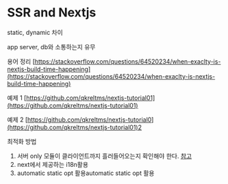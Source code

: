 # SSR and Nextjs

static, dynamic 차이

app server, db와 소통하는지 유무

용어 정리 [https://stackoverflow.com/questions/64520234/when-exaclty-is-nextjs-build-time-happening](https://stackoverflow.com/questions/64520234/when-exaclty-is-nextjs-build-time-happening)

예제 1 [https://github.com/qkreltms/nextjs-tutorial01](https://github.com/qkreltms/nextjs-tutorial01)

예제 2 [https://github.com/qkreltms/nextjs-tutorial0](https://github.com/qkreltms/nextjs-tutorial01)2

최적화 방법

1. 서버 only 모듈이 클라이언트까지 흘러들어오는지 확인해야 한다. [참고](https://arunoda.me/blog/ssr-and-server-only-modules)
2. next에서 제공하는 i18n활용 
3. automatic static opt 활용automatic static opt 활용
